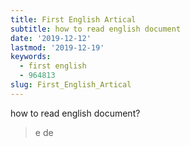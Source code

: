 ```yaml
---
title: First English Artical
subtitle: how to read english document
date: '2019-12-12'
lastmod: '2019-12-19'
keywords: 
  - first english
  - 964813
slug: First_English_Artical
---
```


how to read english document?

> e de

